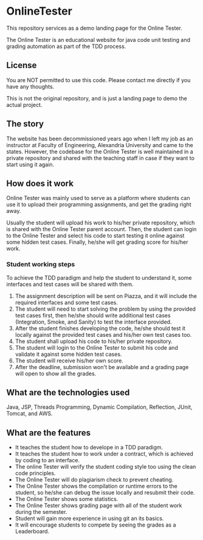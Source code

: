 # OnlineTester
This repository services as a demo landing page for the Online Tester. 

The Online Tester is an educational website for java code unit testing and grading automation as part of the TDD process.

## License
You are NOT permitted to use this code. Please contact me directly if you have any thoughts.

This is not the original repository, and is just a landing page to demo the actual project.

## The story
The website has been decommissioned years ago when I left my job as an instructor at Faculty of Engineering, Alexandria University and came to the states. However, the codebase for the Online Tester is well maintained in a private repository and shared with the teaching staff in case if they want to start using it again.

## How does it work
Online Tester was mainly used to serve as a platform where students can use it to upload their programming assignments, and get the grading right away. 

Usually the student will upload his work to his/her private repository, which is shared with the Online Tester parent account. Then, the student can login to the Online Tester and select his code to start testing it online against some hidden test cases. Finally, he/she will get grading score for his/her work.


### Student working steps
To achieve the TDD paradigm and help the student to understand it, some interfaces and test cases will be shared with them.

1. The assignment description will be sent on Piazza, and it will include the required interfaces and some test cases.
2. The student will need to start solving the problem by using the provided test cases first, then he/she should write additional test cases (Integration, Smoke, and Sanity) to test the interface provided.
3. After the student finishes developing the code, he/she should test it locally against the provided test cases and his/her own test cases too.
4. The student shall upload his code to his/her private repository.
5. The student will login to the Online Tester to submit his code and validate it against some hidden test cases.
6. The student will receive his/her own score.
7. After the deadline, submission won't be available and a grading page will open to show all the grades.

## What are the technologies used
Java, JSP, Threads Programming, Dynamic Compilation, Reflection, JUnit, Tomcat, and AWS.

## What are the features
- It teaches the student how to develope in a TDD paradigm.
- It teaches the student how to work under a contract, which is achieved by coding to an interface.
- The online Tester will verify the student coding style too using the clean code principles.
- The Online Tester will do plagiarism check to prevent cheating.
- The Online Tester shows the compilation or runtime errors to the student, so he/she can debug the issue locally and resubmit their code.
- The Online Tester shows some statistics.
- The Online Tester shows grading page with all of the student work during the semester.
- Student will gain more experience in using git an its basics.
- It will encourage students to compete by seeing the grades as a Leaderboard.
